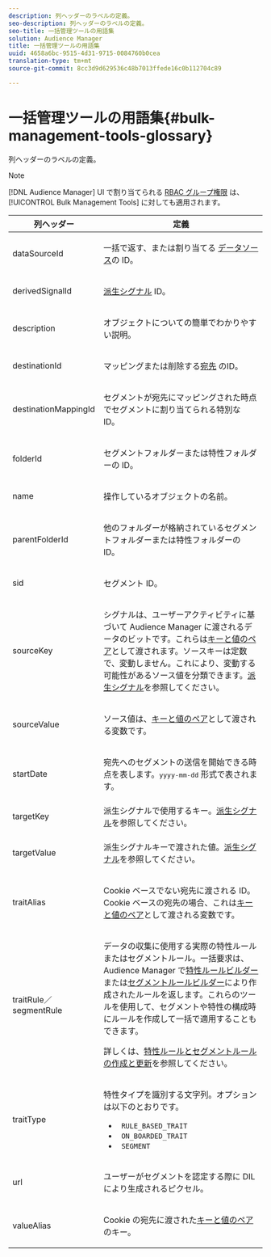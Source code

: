 ```yaml
---
description: 列ヘッダーのラベルの定義。
seo-description: 列ヘッダーのラベルの定義。
seo-title: 一括管理ツールの用語集
solution: Audience Manager
title: 一括管理ツールの用語集
uuid: 4658a6bc-9515-4d31-9715-0084760b0cea
translation-type: tm+mt
source-git-commit: 8cc3d9d629536c48b7013ffede16c0b112704c89

---
```



# 一括管理ツールの用語集{#bulk-management-tools-glossary}

列ヘッダーのラベルの定義。

<!-- 

<p>r_bulk_glossary.xml </p>

 -->

>[!NOTE]
>
>[!DNL Audience Manager] UI で割り当てられる [RBAC グループ権限](../../features/administration/administration-overview.md) は、[!UICONTROL Bulk Management Tools] に対しても適用されます。

<table id="table_2C2BC2FB3EFC443C9A5AE18EFC6FABFD"> 
 <thead> 
  <tr> 
   <th colname="col1" class="entry"> 列ヘッダー </th> 
   <th colname="col2" class="entry"> 定義 </th> 
  </tr> 
 </thead>
 <tbody> 
  <tr> 
   <td colname="col1"> <p> <span class="term"> dataSourceId</span> </p> </td> 
   <td colname="col2"> <p>一括で返す、または割り当てる <a href="../../features/datasources-list-and-settings.md#data-sources-list-and-settings">データソース</a>の ID。 </p> </td> 
  </tr> 
  <tr> 
   <td colname="col1"> <p> <span class="term"> derivedSignalId</span> </p> </td> 
   <td colname="col2"> <p><a href="../../features/derived-signals.md">派生シグナル</a> ID。 </p> </td> 
  </tr> 
  <tr> 
   <td colname="col1"> <p> <span class="term">description</span> </p> </td> 
   <td colname="col2"> <p>オブジェクトについての簡単でわかりやすい説明。 </p> </td> 
  </tr> 
  <tr> 
   <td colname="col1"> <p> <span class="term"> destinationId</span> </p> </td> 
   <td colname="col2"> <p>マッピングまたは削除する<a href="../../features/destinations/destinations.md">宛先</a> のID。 </p> </td> 
  </tr> 
  <tr> 
   <td colname="col1"> <p> <span class="term"> destinationMappingId</span> </p> </td> 
   <td colname="col2"> <p>セグメントが宛先にマッピングされた時点でセグメントに割り当てられる特別な ID。 </p> </td> 
  </tr> 
  <tr> 
   <td colname="col1"> <p> <span class="term"> folderId</span> </p> </td> 
   <td colname="col2"> <p>セグメントフォルダーまたは特性フォルダーの ID。 </p> </td> 
  </tr> 
  <tr> 
   <td colname="col1"> <p> <span class="term"> name</span> </p> </td> 
   <td colname="col2"> <p>操作しているオブジェクトの名前。 </p> </td> 
  </tr> 
  <tr> 
   <td colname="col1"> <p> <span class="term"> parentFolderId</span> </p> </td> 
   <td colname="col2"> <p>他のフォルダーが格納されているセグメントフォルダーまたは特性フォルダーの ID。 </p> </td> 
  </tr> 
  <tr> 
   <td colname="col1"> <p> <span class="term"> sid</span> </p> </td> 
   <td colname="col2"> <p>セグメント ID。 </p> </td> 
  </tr> 
  <tr> 
   <td colname="col1"> <p> <span class="term"> sourceKey</span> </p> </td> 
   <td colname="col2"> <p>シグナルは、ユーザーアクティビティに基づいて <span class="keyword">Audience Manager</span> に渡されるデータのビットです。これらは<a href="../../reference/key-value-pairs-explained.md">キーと値のペア</a>として渡されます。ソースキーは定数で、変動しません。これにより、変動する可能性があるソース値を分類できます。<a href="../../features/derived-signals.md">派生シグナル</a>を参照してください。 </p> </td> 
  </tr> 
  <tr> 
   <td colname="col1"> <p> <span class="term"> sourceValue</span> </p> </td> 
   <td colname="col2"> <p>ソース値は、<a href="../../reference/key-value-pairs-explained.md">キーと値のペア</a>として渡される変数です。 </p> </td> 
  </tr> 
  <tr> 
   <td colname="col1"> <p> <span class="term"> startDate</span> </p> </td> 
   <td colname="col2"> <p>宛先へのセグメントの送信を開始できる時点を表します。<tt>yyyy-mm-dd</tt> 形式で表されます。 </p> </td> 
  </tr> 
  <tr> 
   <td colname="col1"> <p> <span class="term"> targetKey</span> </p> </td> 
   <td colname="col2">派生シグナルで使用するキー。<a href="../../features/derived-signals.md">派生シグナル</a>を参照してください。 </td> 
  </tr> 
  <tr> 
   <td colname="col1"> <p> <span class="term"> targetValue</span> </p> </td> 
   <td colname="col2"> <p>派生シグナルキーで渡された値。<a href="../../features/derived-signals.md">派生シグナル</a>を参照してください。 </p> </td> 
  </tr> 
  <tr> 
   <td colname="col1"> <p> <span class="term"> traitAlias</span> </p> </td> 
   <td colname="col2"> <p>Cookie ベースでない宛先に渡される ID。Cookie ベースの宛先の場合、これは<a href="../../reference/key-value-pairs-explained.md">キーと値のペア</a>として渡される変数です。 </p> </td> 
  </tr> 
  <tr> 
   <td colname="col1"> <p> <span class="term"> traitRule／segmentRule</span> </p> </td> 
   <td colname="col2"> <p>データの収集に使用する実際の特性ルールまたはセグメントルール。一括要求は、<span class="keyword">Audience Manager</span> で<a href="../../features/traits/about-trait-builder.md">特性ルールビルダー</a>または<a href="../../features/segments/segment-builder.md">セグメントルールビルダー</a>により作成されたルールを返します。これらのツールを使用して、セグメントや特性の構成時にルールを作成して一括で適用することもできます。 </p> <p>詳しくは、<a href="../../reference/bulk-management-tools/bulk-rules.md">特性ルールとセグメントルールの作成と更新</a>を参照してください。 </p> </td> 
  </tr> 
  <tr> 
   <td colname="col1"> <p> <span class="term"> traitType</span> </p> </td> 
   <td colname="col2"> <p>特性タイプを識別する文字列。オプションは以下のとおりです。 </p> 
    <ul id="ul_AB5B4F87B14241DCBBE44B0B7BD4EF72"> 
     <li id="li_21F9412CDDC64FAA888C6542E284C436"> <code> RULE_BASED_TRAIT</code> </li> 
     <li id="li_5A5EA9A1EC5C45C991875EBBE7979A5A"> <code> ON_BOARDED_TRAIT </code> </li> 
     <li id="li_F38B58ADE3324E97A71E3F94F11945BE"> <code> SEGMENT</code> </li> 
    </ul> </td> 
  </tr> 
  <tr> 
   <td colname="col1"> <p> <span class="term"> url</span> </p> </td> 
   <td colname="col2"> <p>ユーザーがセグメントを認定する際に DIL により生成されるピクセル。 </p> </td> 
  </tr> 
  <tr> 
   <td colname="col1"> <p> <span class="term"> valueAlias</span> </p> </td> 
   <td colname="col2"> <p>Cookie の宛先に渡された<a href="../../reference/key-value-pairs-explained.md">キーと値のペア</a>のキー。 </p> </td> 
  </tr> 
 </tbody> 
</table>

